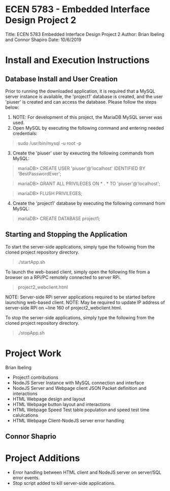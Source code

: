 # ECEN 5783 - Embedded Interface Design Project 2
Title: ECEN 5783 Embedded Interface Design Project 2
Author: Brian Ibeling and Connor Shapiro
Date: 10/6/2019  

# Install and Execution Instructions
## Database Install and User Creation
Prior to running the downloaded application, it is required that a MySQL server instance is available, the 'project1' database is created, and the user 'piuser' is created and can access the database. Please follow the steps below:

1. NOTE: For development of this project, the MariaDB MySQL server was used.
2. Open MySQL by executing the following command and entering needed credentials:
  > sudo /usr/bin/mysql -u root -p
3. Create the 'piuser' user by exeucting the following commands from MySQL:
  > mariaDB> CREATE USER 'piuser'@'localhost' IDENTIFIED BY 'BestPasswordEver';

  > mariaDB> GRANT ALL PRIVILEGES ON * . * TO 'piuser'@'localhost';

  > mariaDB> FLUSH PRIVILEGES;
4. Create the 'project1' database by executing the following command from MySQL:
  > mariaDB> CREATE DATABASE project1;

## Starting and Stopping the Application
To start the server-side applications, simply type the following from the cloned project repository directory.
  > ./startApp.sh

To launch the web-based client, simply open the following file from a browser on a RPi/PC remotely connected to server RPi.
  > project2_webclient.html

NOTE: Server-side RPi server applications required to be started before launching web-based client.
NOTE: May be required to update IP address of server-side RPi on ~line 160 of project2_webclient.html.

To stop the server-side applications, simply type the following from the cloned project repository directory.
  > ./stopApp.sh

# Project Work
Brian Ibeling
- Project1 contributions
- NodeJS Server Instance with MySQL connection and interface
- NodeJS Server and Webpage client JSON Packet definition and interactions
- HTML Webpage design and layout
- HTML Webpage button layout and interactions
- HTML Webpage Speed Test table population and speed test time calulcations
- HTML Webpage Client-NodeJS server error handling

Connor Shaprio
- 

# Project Additions
- Error handling between HTML client and NodeJS server on server/SQL error events.
- Stop script added to kill server-side applications.
